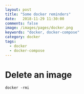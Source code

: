 ```yaml
---
layout: post
title: "Some docker reminders"
date:   2018-11-29 11:30:00
comments: false
image: /images/pages/docker.png
keywords: "docker, docker-compose"
category: docker
tags:
  - docker
  - docker-compose
---
```


<h1>Delete an image</h1>

```
docker -rmi 
```
